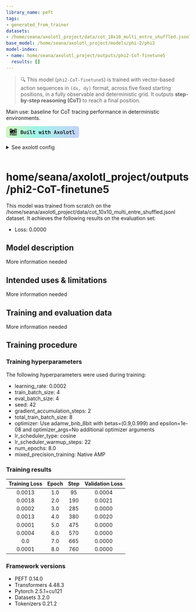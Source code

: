 ```yaml
---
library_name: peft
tags:
- generated_from_trainer
datasets:
- /home/seana/axolotl_project/data/cot_10x10_multi_entre_shuffled.jsonl
base_model: /home/seana/axolotl_project/models/phi-2/phi2
model-index:
- name: home/seana/axolotl_project/outputs/phi2-CoT-finetune5
  results: []
---
```

> 🔍 This model (`phi2-CoT-finetune5`) is trained with vector-based action sequences in `(dx, dy)` format, across five fixed starting positions, in a fully observable and deterministic grid. It outputs **step-by-step reasoning (CoT)** to reach a final position.

Main use: baseline for CoT tracing performance in deterministic environments.

<!-- This model card has been generated automatically according to the information the Trainer had access to. You
should probably proofread and complete it, then remove this comment. -->

[<img src="https://raw.githubusercontent.com/axolotl-ai-cloud/axolotl/main/image/axolotl-badge-web.png" alt="Built with Axolotl" width="200" height="32"/>](https://github.com/axolotl-ai-cloud/axolotl)
<details><summary>See axolotl config</summary>

axolotl version: `0.7.0`
```yaml
base_model: /home/seana/axolotl_project/models/phi-2/phi2
model_type: AutoModelForCausalLM
tokenizer_type: AutoTokenizer

load_in_4bit: true
strict: false

datasets:
  - path: /home/seana/axolotl_project/data/cot_10x10_multi_entre_shuffled.jsonl
    type: alpaca

val_set_size: 0.05  # 沒有驗證集
adapter: lora
lora_r: 8
lora_alpha: 16
lora_dropout: 0.05
lora_target_modules:
  - q_proj
  - v_proj

sequence_len: 512
sample_packing: false
pad_to_sequence_len: true

output_dir: /home/seana/axolotl_project/outputs/phi2-CoT-finetune5

# 載入先前 LoRA 訓練好的 adapter 權重
adapter_path: outputs/phi2-CoT-finetune4/checkpoint-150
resume_from_checkpoint: null  # 不 resume optimizer/scheduler

gradient_accumulation_steps: 2
micro_batch_size: 4
num_epochs: 8
optimizer: adamw_bnb_8bit

lr_scheduler: cosine
learning_rate: 2e-4
train_on_inputs: false
group_by_length: false

bf16: false
fp16: true
tf32: true

gradient_checkpointing: true
early_stopping_patience: 0
logging_steps: 10
save_steps: 50
special_tokens:
  pad_token: "<|endoftext|>"

```

</details><br>

# home/seana/axolotl_project/outputs/phi2-CoT-finetune5

This model was trained from scratch on the /home/seana/axolotl_project/data/cot_10x10_multi_entre_shuffled.jsonl dataset.
It achieves the following results on the evaluation set:
- Loss: 0.0000

## Model description

More information needed

## Intended uses & limitations

More information needed

## Training and evaluation data

More information needed

## Training procedure

### Training hyperparameters

The following hyperparameters were used during training:
- learning_rate: 0.0002
- train_batch_size: 4
- eval_batch_size: 4
- seed: 42
- gradient_accumulation_steps: 2
- total_train_batch_size: 8
- optimizer: Use adamw_bnb_8bit with betas=(0.9,0.999) and epsilon=1e-08 and optimizer_args=No additional optimizer arguments
- lr_scheduler_type: cosine
- lr_scheduler_warmup_steps: 22
- num_epochs: 8.0
- mixed_precision_training: Native AMP

### Training results

| Training Loss | Epoch | Step | Validation Loss |
|:-------------:|:-----:|:----:|:---------------:|
| 0.0013        | 1.0   | 95   | 0.0004          |
| 0.0018        | 2.0   | 190  | 0.0021          |
| 0.0002        | 3.0   | 285  | 0.0000          |
| 0.0013        | 4.0   | 380  | 0.0020          |
| 0.0001        | 5.0   | 475  | 0.0000          |
| 0.0004        | 6.0   | 570  | 0.0000          |
| 0.0           | 7.0   | 665  | 0.0000          |
| 0.0001        | 8.0   | 760  | 0.0000          |


### Framework versions

- PEFT 0.14.0
- Transformers 4.48.3
- Pytorch 2.5.1+cu121
- Datasets 3.2.0
- Tokenizers 0.21.2
